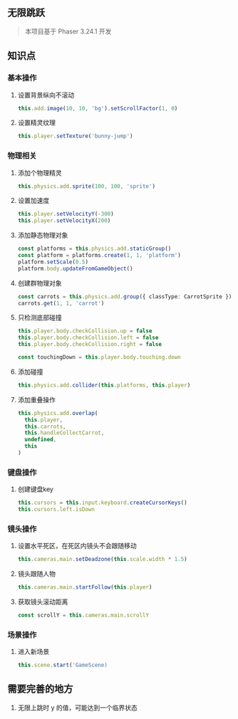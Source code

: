 ## 无限跳跃

> 本项目基于 Phaser 3.24.1 开发


## 知识点


### 基本操作

1. 设置背景纵向不滚动

    ```typescript
    this.add.image(10, 10, 'bg').setScrollFactor(1, 0)
    ```

1. 设置精灵纹理

    ```typescript
    this.player.setTexture('bunny-jump')
    ```


### 物理相关

1. 添加个物理精灵

    ```typescript
    this.physics.add.sprite(100, 100, 'sprite')
    ```

1. 设置加速度

    ```typescript
    this.player.setVelocityY(-300)
    this.player.setVelocityX(200)
    ```

1. 添加静态物理对象

    ```typescript
    const platforms = this.physics.add.staticGroup()
    const platform = platforms.create(1, 1, 'platform')
    platform.setScale(0.5)
    platform.body.updateFromGameObject()
    ```

1. 创建群物理对象

    ```typescript
    const carrots = this.physics.add.group({ classType: CarrotSprite })
    carrots.get(1, 1, 'carrot')
    ```

1. 只检测底部碰撞

    ```typescript
    this.player.body.checkCollision.up = false
    this.player.body.checkCollision.left = false
    this.player.body.checkCollision.right = false

    const touchingDown = this.player.body.touching.down
    ```

1. 添加碰撞

    ```typescript
    this.physics.add.collider(this.platforms, this.player)
    ```

1. 添加重叠操作

    ```typescript
    this.physics.add.overlap(
      this.player,
      this.carrots,
      this.handleCollectCarrot,
      undefined,
      this
    )
    ```

### 键盘操作

1. 创建键盘key

    ```typescript
    this.cursors = this.input.keyboard.createCursorKeys()
    this.cursors.left.isDown
    ```

### 镜头操作

1. 设置水平死区，在死区内镜头不会跟随移动

    ```typescript
    this.cameras.main.setDeadzone(this.scale.width * 1.5)
    ```

1. 镜头跟随人物

    ```typescript
    this.cameras.main.startFollow(this.player)
    ```

1. 获取镜头滚动距离

    ```typescript
    const scrollY = this.cameras.main.scrollY
    ```

### 场景操作

1. 进入新场景

    ```typescript
    this.scene.start('GameScene)
    ```

## 需要完善的地方

1. 无限上跳时 y 的值，可能达到一个临界状态
